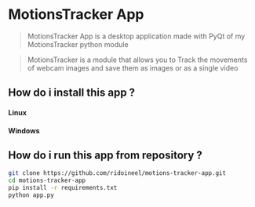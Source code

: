 # MotionsTracker App

> MotionsTracker App is a desktop application made with PyQt
> of my MotionsTracker python module

> MotionsTracker is a module that allows you to
> Track the movements of webcam images and save them as images or as a single video

## How do i install this app ?

#### Linux
#### Windows

## How do i run this app from repository ?

```bash
git clone https://github.com/ridoineel/motions-tracker-app.git
cd motions-tracker-app
pip install -r requirements.txt
python app.py
```
